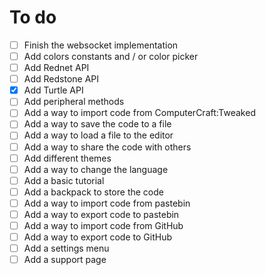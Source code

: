 # To do

- [ ] Finish the websocket implementation
- [ ] Add colors constants and / or color picker
- [ ] Add Rednet API
- [ ] Add Redstone API
- [X] Add Turtle API
- [ ] Add peripheral methods
- [ ] Add a way to import code from ComputerCraft:Tweaked
- [ ] Add a way to save the code to a file
- [ ] Add a way to load a file to the editor
- [ ] Add a way to share the code with others
- [ ] Add different themes
- [ ] Add a way to change the language
- [ ] Add a basic tutorial
- [ ] Add a backpack to store the code
- [ ] Add a way to import code from pastebin
- [ ] Add a way to export code to pastebin
- [ ] Add a way to import code from GitHub
- [ ] Add a way to export code to GitHub
- [ ] Add a settings menu
- [ ] Add a support page